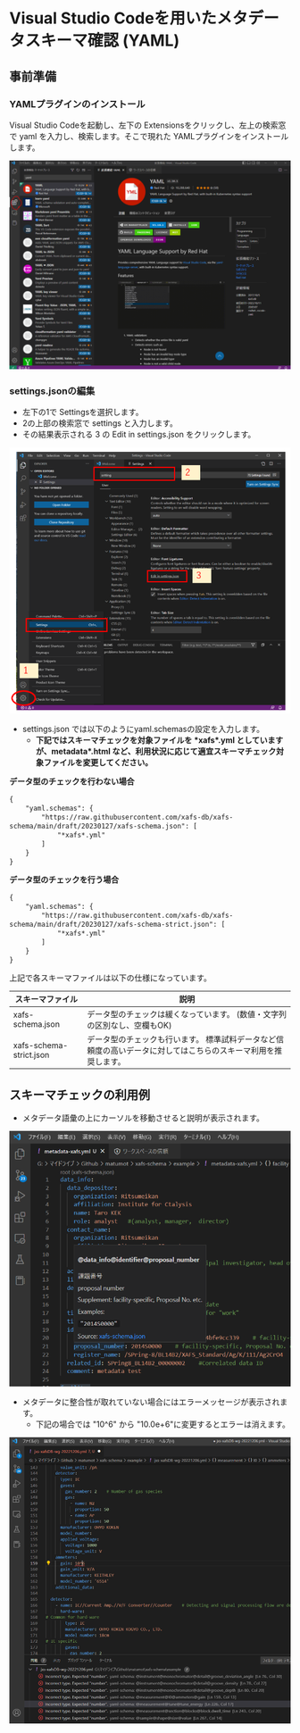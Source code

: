 # Visual Studio Codeを用いたメタデータスキーマ確認 (YAML)



## 事前準備

### YAMLプラグインのインストール

Visual Studio Codeを起動し、左下の Extensionsをクリックし、左上の検索窓で yaml を入力し、検索します。そこで現れた YAMLプラグインをインストールします。

![](./fig/vscode-0.PNG)



### settings.jsonの編集

* 左下の1で Settingsを選択します。
* 2の上部の検索窓で settings と入力します。
* その結果表示される 3 の Edit in settings.json をクリックします。

![img](./fig/vscode-1.png)

* settings.json では以下のようにyaml.schemasの設定を入力します。
  * **下記ではスキーマチェックを対象ファイルを \*xafs\*.yml としていますが、metadata\*.html など、利用状況に応じて適宜スキーマチェック対象ファイルを変更してください。**

**データ型のチェックを行わない場合**

```
{
    "yaml.schemas": {
        "https://raw.githubusercontent.com/xafs-db/xafs-schema/main/draft/20230127/xafs-schema.json": [
            "*xafs*.yml"
        ]
    }
}
```

**データ型のチェックを行う場合**

```
{
    "yaml.schemas": {
        "https://raw.githubusercontent.com/xafs-db/xafs-schema/main/draft/20230127/xafs-schema-strict.json": [
            "*xafs*.yml"
        ]
    }
}
```

上記で各スキーマファイルは以下の仕様になっています。

| スキーマファイル        | 説明                                                         |
| ----------------------- | ------------------------------------------------------------ |
| xafs-schema.json        | データ型のチェックは緩くなっています。 (数値・文字列の区別なし、空欄もOK) |
| xafs-schema-strict.json | データ型のチェックも行います。 標準試料データなど信頼度の高いデータに対してはこちらのスキーマ利用を推奨します。 |



## スキーマチェックの利用例

* メタデータ語彙の上にカーソルを移動させると説明が表示されます。

![](./fig/vscode-2.png)



* メタデータに整合性が取れていない場合にはエラーメッセージが表示されます。
  * 下記の場合では "10^6" から "10.0e+6"に変更するとエラーは消えます。


![](./fig/vscode-3.png)





